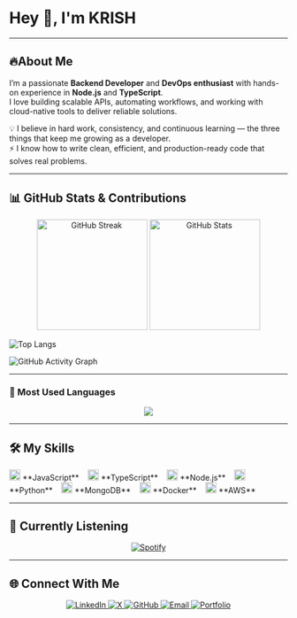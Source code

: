 # Hey 👋, I'm KRISH  

---

## 🔥About Me
I’m a passionate **Backend Developer** and **DevOps enthusiast** with hands-on experience in **Node.js** and **TypeScript**.  
I love building scalable APIs, automating workflows, and working with cloud-native tools to deliver reliable solutions.  

💡 I believe in hard work, consistency, and continuous learning — the three things that keep me growing as a developer.  
⚡ I know how to write clean, efficient, and production-ready code that solves real problems.  

  

---

## 📊 GitHub Stats & Contributions

<p align="center">
  <img src="https://streak-stats.demolab.com?user=YourKrishhh69&theme=radical&border_radius=10" alt="GitHub Streak" height="200"/>
  <img src="https://github-readme-stats.vercel.app/api?username=YourKrishhh69&show_icons=true&theme=radical&border_radius=10" alt="GitHub Stats" height="200"/>
</p>  

![Top Langs](https://github-readme-stats.vercel.app/api/top-langs/?username=YourKrishhh69&layout=compact&theme=radical&border_radius=10)  

![GitHub Activity Graph](https://github-readme-activity-graph.vercel.app/graph?username=YourKrishhh69&theme=radical)  

---

### 🚀 Most Used Languages  
<p align="center">
  <img src="https://github-readme-stats.vercel.app/api/top-langs/?username=YourKrishhh69&layout=donut&theme=tokyonight" />
</p>

---

## 🛠️ My Skills

<p align="left">
  <img src="https://cdn.jsdelivr.net/gh/devicons/devicon/icons/javascript/javascript-original.svg" width="20" height="20"/> **JavaScript** &nbsp;&nbsp;
  <img src="https://cdn.jsdelivr.net/gh/devicons/devicon/icons/typescript/typescript-original.svg" width="20" height="20"/> **TypeScript** &nbsp;&nbsp;
  <img src="https://cdn.jsdelivr.net/gh/devicons/devicon/icons/nodejs/nodejs-original.svg" width="20" height="20"/> **Node.js** &nbsp;&nbsp;
  <img src="https://cdn.jsdelivr.net/gh/devicons/devicon/icons/python/python-original.svg" width="20" height="20"/> **Python** &nbsp;&nbsp;
  <img src="https://cdn.jsdelivr.net/gh/devicons/devicon/icons/mongodb/mongodb-original.svg" width="20" height="20"/> **MongoDB** &nbsp;&nbsp;
  <img src="https://cdn.jsdelivr.net/gh/devicons/devicon/icons/docker/docker-original.svg" width="20" height="20"/> **Docker** &nbsp;&nbsp;
  <img src="https://cdn.jsdelivr.net/gh/devicons/devicon/icons/amazonwebservices/amazonwebservices-original.svg" width="20" height="20"/> **AWS**
</p>


---

## 🎵 Currently Listening  
<p align="center">
  <a href="https://open.spotify.com/login" target="_blank">
    <img src="https://img.shields.io/badge/Spotify-1ED760?style=for-the-badge&logo=spotify&logoColor=white" alt="Spotify"/>
  </a>
</p>

---

## 🌐 Connect With Me

<p align="center">
  <a href="https://www.linkedin.com/in/krish-shah-b70b0537a/" target="_blank">
    <img src="https://img.shields.io/badge/LinkedIn-0A66C2?style=for-the-badge&logo=linkedin&logoColor=white&labelColor=0A66C2" alt="LinkedIn"/>
  </a>
  <a href="https://x.com/Krishshah200622" target="_blank">
    <img src="https://img.shields.io/badge/X-1DA1F2?style=for-the-badge&logo=x&logoColor=white&labelColor=1DA1F2" alt="X"/>
  </a>
  <a href="https://github.com/Krishshah200622" target="_blank">
    <img src="https://img.shields.io/badge/GitHub-181717?style=for-the-badge&logo=github&logoColor=white&labelColor=181717" alt="GitHub"/>
  </a>
  <a href="mailto:krishshah200622@gmail.com" target="_blank">
    <img src="https://img.shields.io/badge/Email-D14836?style=for-the-badge&logo=gmail&logoColor=white&labelColor=D14836" alt="Email"/>
  </a>
  <a href="https://krishhh.vercel.app/" target="_blank">
    <img src="https://img.shields.io/badge/Portfolio-F58025?style=for-the-badge&logo=firefox&logoColor=white&labelColor-F58025" alt="Portfolio"/>
  </a>
</p>
